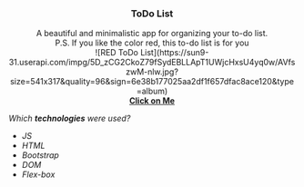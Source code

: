 <h3 align="center">ToDo List</h3>

<p align="center">
  A beautiful and minimalistic app for organizing your to-do list.
  <br>
  P.S. If you like the color red, this to-do list is for you
  <br>
  ![RED ToDo List](https://sun9-31.userapi.com/impg/5D_zCG2CkoZ79fSydEBLLApT1UWjcHxsU4yq0w/AVfszwM-nlw.jpg?size=541x317&quality=96&sign=6e38b177025aa2df1f657dfac8ace120&type=album)
  <br>
  <a href="https://haniks.github.io/ToDo-List/"><strong>Click on Me</strong></a>
</p>


*Which **technologies** were used?*
* *JS*
* *HTML*
* *Bootstrap*
* *DOM*
* *Flex-box*
